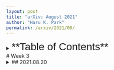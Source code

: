 ```yaml
---
layout: post
title: "arXiv: August 2021"
author: "Haru K. Park"
permalink: /arxiv/2021/08/
---
```

<details><summary>
<span style="font-size:2em;font-family: Helvetica;">**Table of Contents**</span>
</summary>
* Table of Contents
{:toc}
</details>
# Week 3

<details><summary>
## 2021.08.20
</summary>

### [An algebraic approach to revealing magnetic structures of ground states in many-electron systems](https://arxiv.org/abs/2108.05104)
### [Dual Description of Gauge Theories from an Iterative Noether Approach](https://arxiv.org/abs/2108.06937)
</details>